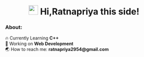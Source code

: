 <h1 align="center"><img src="https://emojis.slackmojis.com/emojis/images/1531849430/4246/blob-sunglasses.gif?1531849430" width="30"/> Hi,Ratnapriya this side!</h1>
<h3 align="left">About:</h3>
🔥 Currently Learning <b> C++</b>
<br>
🍃 Working on <b> Web Development </b>
<br>
 🌏 How to reach me: <b>ratnapriya2954@gmail.com</b>
 <br>
